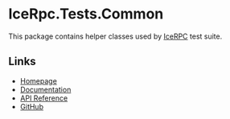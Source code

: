 # IceRpc.Tests.Common

This package contains helper classes used by [IceRPC](https://icerpc.com) test suite.

## Links

- [Homepage](https://zeroc.com/icerpc)
- [Documentation](https://docs.testing.zeroc.com)
- [API Reference](https://api.icerpc.com/csharp/api/IceRpc.Transports.html)
- [GitHub](https://github.com/icerpc/icerpc-csharp)
